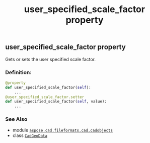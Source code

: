 ﻿---
title: user_specified_scale_factor property
second_title: Aspose.CAD for Python via .NET API References
description: 
type: docs
weight: 430
url: /python-net/aspose.cad.fileformats.cad.cadobjects/cadgeodata/user_specified_scale_factor/
is_root: false
---

## user_specified_scale_factor property


Gets or sets the user specified scale factor.
### Definition:
```python
@property
def user_specified_scale_factor(self):
    ...
@user_specified_scale_factor.setter
def user_specified_scale_factor(self, value):
    ...
```

### See Also
* module [`aspose.cad.fileformats.cad.cadobjects`](../../)
* class [`CadGeoData`](/cad/python-net/aspose.cad.fileformats.cad.cadobjects/cadgeodata)
